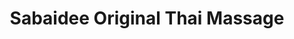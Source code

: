 ---
title: "Sabaidee Original Thai Massage"
url: /barry/sabaidee-original-thai-massage/
shop: massage
---